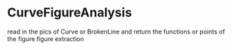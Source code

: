 # CurveFigureAnalysis
read in the pics of Curve or BrokenLine
and return the functions or points of the figure
figure extraction
